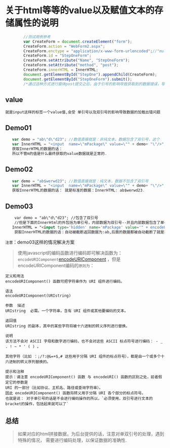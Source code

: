 # 关于html等等的value以及赋值文本的存储属性的说明

```js
        //测试用例参考
        var CreateForm = document.createElement("form");
        CreateForm.action = "WebForm2.aspx";
        CreateForm.enctype = "application/x-www-form-urlencoded";//"multipart/form-data";
        CreateForm.id = "StepOneForm";
        CreateForm.setAttribute("Name", "StepOneForm");
        CreateForm.setAttribute("method", "post");
        CreateForm.innerHTML = InnerHTML;
        document.getElementById("StepOne").appendChild(CreateForm);
        document.getElementById("StepOneForm").submit();
        /*通过这种方式进行窗体post提交之后，由于引号的影响导致获取到的数据错误，导致传送的数据被自动截断*/
```


## value

    就是input这样的标签一个value值,会受 单引号以及双引号的影响导致数据的加载出错问题

## Demo01

```js
   var demo = "ab\"d\"d23"; //数值直接就是：非纯文本，数据包含了双引号，这个
   var InnerHTML = "<input  name=\"mPackage\" value=\"" + demo+ "\"/>";
   获取InnerHTML的数据的话： 
   所以不管m的值是什么最终获取的value数据就是正常的.
```

## Demo02

```js
   var demo = "ab$werwd23"; //数值直接就是：纯文本，数据不包含了双引号
   var InnerHTML = "<input  name=\"mPackage\" value=\"" + demo+ "\"/>";
   获取InnerHTML的数据的话： 就是标准的数据：InnerHTML: ab$werwd23.
```

## Demo03

```html
    var demo = "ab\"d\"d23"; //包含了双引号
    //但是下面的InnerHtml的外包括为单引号，内部数据为双引号--并且内部数据包含了单引号
   InnerHTML = "<input type='hidden' name='mPackage' value='" + encodeURIComponent(JSON.stringify(mPackageList)) + "'/>";
    获取InnerHTML的数据的话：自动被截断返回数据为:ab,后面的数据都被自动截断了就是获取数据信息的时候出现了错误
```

`注意`：demo03这样的情况解决方案
> 使用javascript的编码函数进行编码即可解决函数为：`encodeURIComponent`[encodeURIComponent](http://www.cnblogs.com/tylerdonet/p/3483836.html)
，但是encodeURIComponent编码的`原则为`：

    定义和用法
    encodeURIComponent() 函数可把字符串作为 URI 组件进行编码。

    语法
    encodeURIComponent(URIstring)

    参数  描述
    URIstring  必需。一个字符串，含有 URI 组件或其他要编码的文本。 

    返回值
    URIstring 的副本，其中的某些字符将被十六进制的转义序列进行替换。

    说明
    该方法不会对 ASCII 字母和数字进行编码，也不会对这些 ASCII 标点符号进行编码： - _ . ! ~ * ' ( ) 。

    其他字符（比如 ：;/?:@&=+$,# 这些用于分隔 URI 组件的标点符号），都是由一个或多个十六进制的转义序列替换的。

    提示和注释
    提示：请注意 encodeURIComponent() 函数 与 encodeURI() 函数的区别之处，前者假定它的参数是 
    URI 的一部分（比如协议、主机名、路径或查询字符串）。     
    因此 encodeURIComponent() 函数将转义用于分隔 URI 各个部分的标点符号。
    也就是说： 对于单引号的话是不会进行编码操作的所以，`必须使用，双引号进行文本的bracket的操作，包括起来就可以了`


## 总结

> 如果对应的html拼接数据，为后台提供的话，注意对单双引号的处理，遇到特殊的情况，
需要进行编码处理，以保证数据的准确性.
